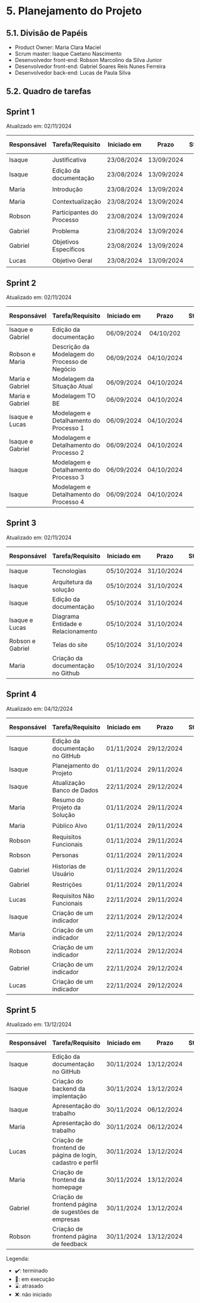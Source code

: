 # 5. Planejamento do Projeto

## 5.1. Divisão de Papéis

- Product Owner: Maria Clara Maciel
- Scrum master: Isaque Caetano Nascimento
- Desenvolvedor front-end: Robson Marcolino da Silva Junior
- Desenvolvedor front-end: Gabriel Soares Reis Nunes Ferreira
- Desenvolvedor back-end: Lucas de Paula Silva

## 5.2. Quadro de tarefas

## Sprint 1

Atualizado em: 02/11/2024

| Responsável   | Tarefa/Requisito | Iniciado em    | Prazo      | Status | Terminado em    |
| :----         |    :----         |      :----:    | :----:     | :----: | :----:          |
| Isaque        | Justificativa        | 23/08/2024     | 13/09/2024 | ✔️    | 30/08/2024      |
| Isaque        | Edição da documentação        | 23/08/2024     | 13/09/2024 | ✔️    | 13/09/2024      |
| Maria        | Introdução    | 23/08/2024     | 13/09/2024 | ✔️    | 23/08/2024                |
| Maria        | Contextualização    | 23/08/2024     | 13/09/2024 | ✔️    | 30/08/2024                |
| Robson        | Participantes do Processo  | 23/08/2024     | 13/09/2024 | ✔️     | 13/09/2024                |
| Gabriel        | Problema  |  23/08/2024    | 13/09/2024 | ✔️    | 04/09/2024      | 
| Gabriel        | Objetivos Específicos  |  23/08/2024    | 13/09/2024 | ✔️    | 04/09/2024      |
| Lucas        | Objetivo Geral  |  23/08/2024    | 13/09/2024 | ✔️    | 30/08/2024       | 

## Sprint 2

Atualizado em: 02/11/2024

| Responsável   | Tarefa/Requisito | Iniciado em    | Prazo      | Status | Terminado em    |
| :----         |    :----         |      :----:    | :----:     | :----: | :----:          |
| Isaque e Gabriel        | Edição da documentação        | 06/09/2024     | 04/10/202 | ✔️    | 04/10/202      |
| Robson e Maria        | Descrição da Modelagem do Processo de Negócio        | 06/09/2024     | 04/10/2024 | ✔️    | 04/10/2024      |
| Maria e Gabriel       | Modelagem da Situação Atual     | 06/09/2024     | 04/10/2024 | ✔️    | 04/10/2024                |
| Maria e Gabriel       | Modelagem TO BE     | 06/09/2024     | 04/10/2024 | ✔️    | 04/10/2024                | 
| Isaque e Lucas     | Modelagem e Detalhamento do Processo 1    | 06/09/2024     | 04/10/2024 | ✔️    | 02/10/2024                |
| Isaque e Gabriel        | Modelagem e Detalhamento do Processo 2  | 06/09/2024     | 04/10/2024 | ✔️     | 04/10/2024                |
| Isaque        | Modelagem e Detalhamento do Processo 3  | 06/09/2024     | 04/10/2024 | ✔️     | 02/10/2024                |
| Isaque        | Modelagem e Detalhamento do Processo 4 |  06/09/2024    | 04/10/2024 | ✔️    | 02/10/2024      |


## Sprint 3

Atualizado em: 02/11/2024

| Responsável   | Tarefa/Requisito | Iniciado em    | Prazo      | Status | Terminado em    |
| :----         |    :----         |      :----:    | :----:     | :----: | :----:          |
| Isaque        | Tecnologias        | 05/10/2024     | 31/10/2024 | ✔️    |  25/10/2024     |
| Isaque        | Arquitetura da solução        | 05/10/2024     | 31/10/2024 | ✔️    | 25/10/2024      | 
| Isaque        | Edição da documentação        | 05/10/2024     | 31/10/2024 | ✔️    | 31/10/2024      |
| Isaque e Lucas        |  Diagrama Entidade e Relacionamento        | 05/10/2024     | 31/10/2024 | ✔️    | 18/10/2024      |
| Robson e Gabriel        | Telas do site  | 05/10/2024     | 31/10/2024 | ✔️     | 31/10/2024                |
| Maria        | Criação da documentação no Github    | 05/10/2024     | 31/10/2024 | ✔️    | 25/10/2024                |

## Sprint 4

Atualizado em: 04/12/2024

| Responsável   | Tarefa/Requisito | Iniciado em    | Prazo      | Status | Terminado em    |
| :----         |    :----         |      :----:    | :----:     | :----: | :----:          |
| Isaque        | Edição da documentação no GitHub        | 01/11/2024     | 29/12/2024 | ✔️    | 29/12/2024      |
| Isaque        | Planejamento do Projeto        | 01/11/2024     | 29/11/2024 | ✔️    | 02/11/2024      |
| Isaque        | Atualização Banco de Dados        | 22/11/2024     | 29/12/2024 | ✔️    | 29/11/2024      |
| Maria        | Resumo do Projeto da Solução    | 01/11/2024     | 29/11/2024 | ✔️    | 08/11/2024       |
| Maria        | Público Alvo    | 01/11/2024     | 29/11/2024 | ✔️    | 08/11/2024                |
| Robson        | Requisitos Funcionais  | 01/11/2024     | 29/11/2024 | ✔️     |  08/11/2024               |
| Robson        | Personas  | 01/11/2024     | 29/11/2024 | ✔️     | 08/11/2024                |
| Gabriel        | Historias de Usuário |  01/11/2024    | 29/11/2024 |✔️    | 08/11/2024      |
| Gabriel        | Restrições  |  01/11/2024    | 29/11/2024 | ⌛    | 13/12/2024      |
| Lucas        | Requisitos Não Funcionais  |  22/11/2024    | 29/11/2024 | ✔️    | 06/11/2024       |
| Isaque        | Criação de um indicador        | 22/11/2024     | 29/12/2024 | ✔️    | 29/11/2024      |
| Maria        | Criação de um indicador        | 22/11/2024     | 29/12/2024 | ✔️    | 29/11/2024      |
| Robson        | Criação de um indicador        | 22/11/2024     | 29/12/2024 | ✔️    | 29/11/2024      |
| Gabriel        | Criação de um indicador        | 22/11/2024     | 29/12/2024 | ✔️    | 29/11/2024      |
| Lucas        | Criação de um indicador        | 22/11/2024     | 29/12/2024 | ❌    |       |

## Sprint 5

Atualizado em: 13/12/2024

| Responsável   | Tarefa/Requisito | Iniciado em    | Prazo      | Status | Terminado em    |
| :----         |    :----         |      :----:    | :----:     | :----: | :----:          |
| Isaque        | Edição da documentação no GitHub        | 30/11/2024     | 13/12/2024 | ✔️    | 13/12/2024       |
| Isaque        | Criação do backend da implentação        | 30/11/2024     | 13/12/2024 | ✔️    | 02/11/2024      |
| Isaque        | Apresentação do trabalho        | 30/11/2024     | 06/12/2024 | ✔️    | 06/12/2024      |
| Maria        | Apresentação do trabalho    | 30/11/2024     | 06/12/2024 | ✔️    | 06/12/2024       | 
| Lucas        | Criação de frontend de página de login, cadastro e perfil    | 30/11/2024     | 13/12/2024 | ✔️    | 06/12/2024       | 
| Maria        | Criação de frontend da homepage    | 30/11/2024     | 13/12/2024 | ⌛    |        | 
| Gabriel        | Criação de frontend página de sugestões de empresas   | 30/11/2024     | 13/12/2024 | ✔️    | 06/12/2024       | 
| Robson        | Criação de frontend página de feedback   | 30/11/2024     | 13/12/2024 | ✔️    | 06/12/2024       | 

Legenda:
- ✔️: terminado
- 📝: em execução
- ⌛: atrasado
- ❌: não iniciado
